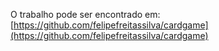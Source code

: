 O trabalho pode ser encontrado em: [https://github.com/felipefreitassilva/cardgame](https://github.com/felipefreitassilva/cardgame)